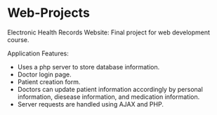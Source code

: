 # Web-Projects

Electronic Health Records Website:
Final project for web development course.

Application Features:
  - Uses a php server to store database information.
  - Doctor login page.
  - Patient creation form.
  - Doctors can update patient information accordingly
    by personal information, diesease information, and medication
    information.
  - Server requests are handled using AJAX and PHP.
  

